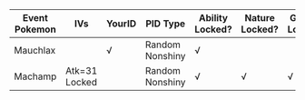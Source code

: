 Event Pokemon|IVs|YourID|PID Type|Ability Locked?|Nature Locked?|Gender Locked?
---|---|---|---|---|---|---
Mauchlax| |√|Random Nonshiny|√| | 
Machamp|Atk=31 Locked| |Random Nonshiny|√|√|√
